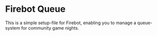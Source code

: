 # Firebot Queue

This is a simple setup-file for Firebot, enabling you to manage a queue-system for community game nights.
